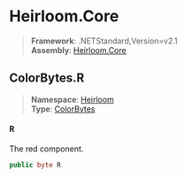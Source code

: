 # Heirloom.Core

> **Framework**: .NETStandard,Version=v2.1  
> **Assembly**: [Heirloom.Core][0]  

## ColorBytes.R

> **Namespace**: [Heirloom][0]  
> **Type**: [ColorBytes][1]  

#### R

The red component.

```cs
public byte R
```

[0]: ../../../Heirloom.Core.md
[1]: ../ColorBytes.md
